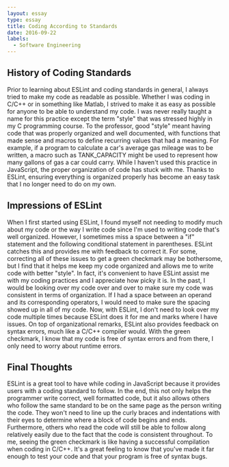```yaml
---
layout: essay
type: essay
title: Coding According to Standards
date: 2016-09-22
labels:
  - Software Engineering
---
```


## History of Coding Standards

Prior to learning about ESLint and coding standards in general, I always tried to make my code as readable as possible. Whether I was coding in C/C++ or in something like Matlab, I strived to make it as easy as possible for anyone to be able to understand my code. I was never really taught a name for this practice except the term "style" that was stressed highly in my C programming course. To the professor, good "style" meant having code that was properly organized and well documented, with functions that made sense and macros to define recurring values that had a meaning. For example, if a program to calculate a car's average gas mileage was to be written, a macro such as TANK_CAPACITY might be used to represent how many gallons of gas a car could carry. While I haven't used this practice in JavaScript, the proper organization of code has stuck with me. Thanks to ESLint, ensuring everything is organized properly has become an easy task that I no longer need to do on my own.

## Impressions of ESLint

When I first started using ESLint, I found myself not needing to modify much about my code or the way I write code since I'm used to writing code that's well organized. However, I sometimes miss a space between a "if" statement and the following conditional statement in parentheses. ESLint catches this and provides me with feedback to correct it. For some, correcting all of these issues to get a green checkmark may be bothersome, but I find that it helps me keep my code organized and allows me to write code with better "style". In fact, it's convenient to have ESLint assist me with my coding practices and I appreciate how picky it is. In the past, I would be looking over my code over and over to make sure my code was consistent in terms of organization. If I had a space between an operand and its corresponding operators, I would need to make sure the spacing showed up in all of my code. Now, with ESLint, I don't need to look over my code multiple times because ESLint does it for me and marks where I have issues. On top of organizational remarks, ESLint also provides feedback on syntax errors, much like a C/C++ compiler would. With the green checkmark, I know that my code is free of syntax errors and from there, I only need to worry about runtime errors.

## Final Thoughts

ESLint is a great tool to have while coding in JavaScript because it provides users with a coding standard to follow. In the end, this not only helps the programmer write correct, well formatted code, but it also allows others who follow the same standard to be on the same page as the person writing the code. They won't need to line up the curly braces and indentations with their eyes to determine where a block of code begins and ends. Furthermore, others who read the code will still be able to follow along relatively easily due to the fact that the code is consistent throughout. To me, seeing the green checkmark is like having a successful compilation when coding in C/C++. It's a great feeling to know that you've made it far enough to test your code and that your program is free of syntax bugs. 



